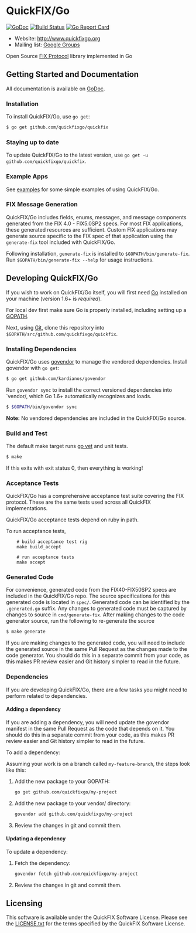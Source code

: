 QuickFIX/Go
===========

[![GoDoc](https://godoc.org/github.com/quickfixgo/quickfix?status.png)](https://godoc.org/github.com/quickfixgo/quickfix) [![Build Status](https://travis-ci.org/quickfixgo/quickfix.svg?branch=master)](https://travis-ci.org/quickfixgo/quickfix) [![Go Report Card](https://goreportcard.com/badge/github.com/quickfixgo/quickfix)](https://goreportcard.com/report/github.com/quickfixgo/quickfix)

- Website: http://www.quickfixgo.org
- Mailing list: [Google Groups](https://groups.google.com/forum/#!forum/quickfixgo)

Open Source [FIX Protocol](http://www.fixprotocol.org/) library implemented in Go

Getting Started and Documentation
---------------------------------

All documentation is available on [GoDoc](https://godoc.org/github.com/quickfixgo/quickfix).

### Installation

To install QuickFIX/Go, use `go get`:

```sh
$ go get github.com/quickfixgo/quickfix
```

### Staying up to date

To update QuickFIX/Go to the latest version, use `go get -u github.com/quickfixgo/quickfix`.

### Example Apps

See [examples](https://github.com/quickfixgo/examples) for some simple examples of using QuickFIX/Go.

### FIX Message Generation

QuickFIX/Go includes fields, enums, messages, and message components generated from the FIX 4.0 - FIX5.0SP2 specs. For most FIX applications, these generated resources are sufficient. Custom FIX applications may generate source specific to the FIX spec of that application using the `generate-fix` tool included with QuickFIX/Go.

Following installation, `generate-fix` is installed to `$GOPATH/bin/generate-fix`. Run `$GOPATH/bin/generate-fix --help` for usage instructions.

Developing QuickFIX/Go
----------------------

If you wish to work on QuickFIX/Go itself, you will first need [Go](http://www.golang.org) installed on your machine (version 1.6+ is *required*).

For local dev first make sure Go is properly installed, including setting up a [GOPATH](http://golang.org/doc/code.html#GOPATH).

Next, using [Git](https://git-scm.com/), clone this repository into `$GOPATH/src/github.com/quickfixgo/quickfix`. 

### Installing Dependencies

QuickFIX/Go uses [govendor](https://github.com/kardianos/govendor) to manage the vendored dependencies. Install govendor with `go get`:

```sh
$ go get github.com/kardianos/govendor
```

Run `govendor sync` to install the correct versioned dependencies into `vendor/, which Go 1.6+ automatically recognizes and loads.

```sh
$ $GOPATH/bin/govendor sync
```

**Note:** No vendored dependencies are included in the QuickFIX/Go source.

### Build and Test

The default make target runs [go vet](https://godoc.org/golang.org/x/tools/cmd/vet) and unit tests.

```sh
$ make
```

If this exits with exit status 0, then everything is working!

### Acceptance Tests

QuickFIX/Go has a comprehensive acceptance test suite covering the FIX protocol.  These are the same tests used across all QuickFIX implementations.

QuickFIX/Go acceptance tests depend on ruby in path.

To run acceptance tests,

		# build acceptance test rig
		make build_accept

		# run acceptance tests
		make accept

### Generated Code

For convenience, generated code from the FIX40-FIX50SP2 specs are included in the QuickFIX/Go repo.  The source specifications for this generated code is located in `spec/`.  Generated code can be identified by the `.generated.go` suffix.  Any changes to generated code must be captured by changes to source in `cmd/generate-fix`.  After making changes to the code generator source, run the following to re-generate the source

```sh
$ make generate
```

If you are making changes to the generated code, you will need to include the generated source in the same Pull Request as the changes made to the code generator. You should do this in a separate commit from your code, as this makes PR review easier and Git history simpler to read in the future.

### Dependencies

If you are developing QuickFIX/Go, there are a few tasks you might need to perform related to dependencies.

#### Adding a dependency

If you are adding a dependency, you will need update the govendor manifest in the same Pull Request as the code that depends on it. You should do this in a separate commit from your code, as this makes PR review easier and Git history simpler to read in the future.

To add a dependency:

Assuming your work is on a branch called `my-feature-branch`, the steps look like this:

1. Add the new package to your GOPATH:

    ```bash
    go get github.com/quickfixgo/my-project
    ```

2.  Add the new package to your vendor/ directory:

    ```bash
    govendor add github.com/quickfixgo/my-project
    ```

3. Review the changes in git and commit them.

#### Updating a dependency

To update a dependency:

1. Fetch the dependency:

    ```bash
    govendor fetch github.com/quickfixgo/my-project
    ```

2. Review the changes in git and commit them.

Licensing
---------

This software is available under the QuickFIX Software License. Please see the [LICENSE.txt](https://github.com/quickfixgo/quickfix/blob/master/LICENSE.txt) for the terms specified by the QuickFIX Software License.
